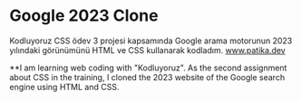 # Google 2023 Clone

Kodluyoruz CSS ödev 3 projesi kapsamında Google arama motorunun 2023 yılındaki görünümünü HTML ve CSS kullanarak kodladım. www.patika.dev

**I am learning web coding with "Kodluyoruz". As the second assignment about CSS in the training, I cloned the 2023 website of the Google search engine using HTML and CSS.
